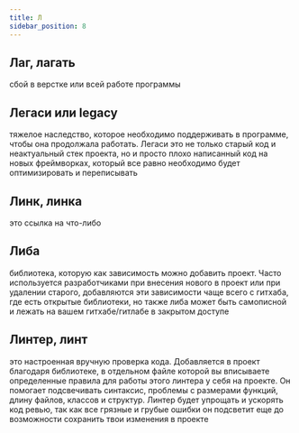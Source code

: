```yaml
---
title: Л
sidebar_position: 8
---
```


## Лаг, лагать
сбой в верстке или всей работе программы

## Легаси или legacy 
тяжелое наследство, которое необходимо поддерживать в программе, чтобы она продолжала работать. Легаси это не только старый код и неактуальный стек проекта, но и просто плохо написанный код на новых фреймворках, который все равно необходимо будет оптимизировать и переписывать

## Линк, линка
это ссылка на что-либо

## Либа
библиотека, которую как зависимость можно добавить проект. Часто используется разработчиками при внесения нового в проект или при удалении старого, добавляются эти зависимости чаще всего с гитхаба, где есть открытые библиотеки, но также либа может быть самописной и лежать на вашем гитхабе/гитлабе в закрытом доступе

## Линтер, линт
это настроенная вручную проверка кода. Добавляется в проект благодаря библиотеке, в отдельном файле которой вы вписываете определенные правила для работы этого линтера у себя на проекте. Он помогает подсвечивать синтаксис, проблемы с размерами функций, длину файлов, классов и структур. Линтер будет упрощать и ускорять код ревью, так как все грязные и грубые ошибки он подсветит еще до возможности сохранить твои изменения в проекте
